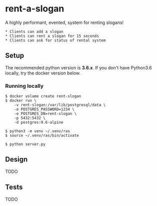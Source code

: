 # rent-a-slogan

A highly performant, evented, system for renting slogans!

    * Clients can add a slogan
    * Clients can rent a slogan for 15 seconds
    * Clients can ask for status of rental system

## Setup

The recommended python version is **3.6.x**. If you don't have Python3.6 locally,
try the docker version below.

### Running locally

```
$ docker volume create rent-slogan
$ docker run \
    -v rent-slogan:/var/lib/postgresql/data \
    -e POSTGRES_PASSWORD=1234 \
    -e POSTGRES_DB=rent-slogan \
    -p 5432:5432 \
    -d postgres:9.6-alpine

$ python3 -m venv ~/.venv/ras
$ source ~/.venv/ras/bin/activate

$ python server.py
```

## Design

TODO

## Tests

TODO
